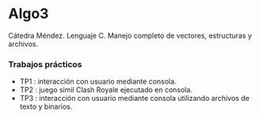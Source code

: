 # Algo3
Cátedra Méndez. Lenguaje C. Manejo completo de vectores, estructuras y archivos.

### Trabajos prácticos
* TP1 : interacción con usuario mediante consola.
* TP2 : juego simil Clash Royale ejecutado en consola.
* TP3 : interacción con usuario mediante consola utilizando archivos de texto y binarios.
